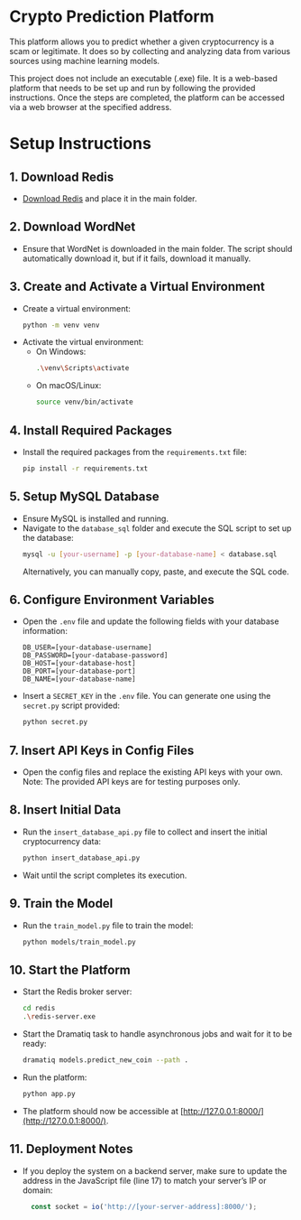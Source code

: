 # Crypto Prediction Platform

This platform allows you to predict whether a given cryptocurrency is a scam or legitimate. It does so by collecting and analyzing data from various sources using machine learning models.

This project does not include an executable (.exe) file. It is a web-based platform that needs to be set up and run by following the provided instructions. Once the steps are completed, the platform can be accessed via a web browser at the specified address.


# Setup Instructions

## 1. Download Redis
- [Download Redis](https://redis.io/downloads/) and place it in the main folder.

## 2. Download WordNet
- Ensure that WordNet is downloaded in the main folder. The script should automatically download it, but if it fails, download it manually.

## 3. Create and Activate a Virtual Environment
- Create a virtual environment:
  ```bash
  python -m venv venv
  ```
- Activate the virtual environment:
  - On Windows:
    ```bash
    .\venv\Scripts\activate
    ```
  - On macOS/Linux:
    ```bash
    source venv/bin/activate
    ```

## 4. Install Required Packages
- Install the required packages from the `requirements.txt` file:
  ```bash
  pip install -r requirements.txt
  ```

## 5. Setup MySQL Database
- Ensure MySQL is installed and running.
- Navigate to the `database_sql` folder and execute the SQL script to set up the database:
  ```bash
  mysql -u [your-username] -p [your-database-name] < database.sql
  ```
  Alternatively, you can manually copy, paste, and execute the SQL code.

## 6. Configure Environment Variables
- Open the `.env` file and update the following fields with your database information:
  ```plaintext
  DB_USER=[your-database-username]
  DB_PASSWORD=[your-database-password]
  DB_HOST=[your-database-host]
  DB_PORT=[your-database-port]
  DB_NAME=[your-database-name]
  ```
- Insert a `SECRET_KEY` in the `.env` file. You can generate one using the `secret.py` script provided:
  ```bash
  python secret.py
  ```

## 7. Insert API Keys in Config Files
- Open the config files and replace the existing API keys with your own. Note: The provided API keys are for testing purposes only.

## 8. Insert Initial Data
- Run the `insert_database_api.py` file to collect and insert the initial cryptocurrency data:
  ```bash
  python insert_database_api.py
  ```
- Wait until the script completes its execution.

## 9. Train the Model
- Run the `train_model.py` file to train the model:
  ```bash
  python models/train_model.py
  ```

## 10. Start the Platform
- Start the Redis broker server:
  ```bash
  cd redis
  .\redis-server.exe
  ```
- Start the Dramatiq task to handle asynchronous jobs and wait for it to be ready:
  ```bash
  dramatiq models.predict_new_coin --path .
  ```
- Run the platform:
  ```bash
  python app.py
  ```
- The platform should now be accessible at [http://127.0.0.1:8000/](http://127.0.0.1:8000/).

## 11. Deployment Notes
- If you deploy the system on a backend server, make sure to update the address in the JavaScript file (line 17) to match your server’s IP or domain:
  ```javascript
    const socket = io('http://[your-server-address]:8000/');
  ```
